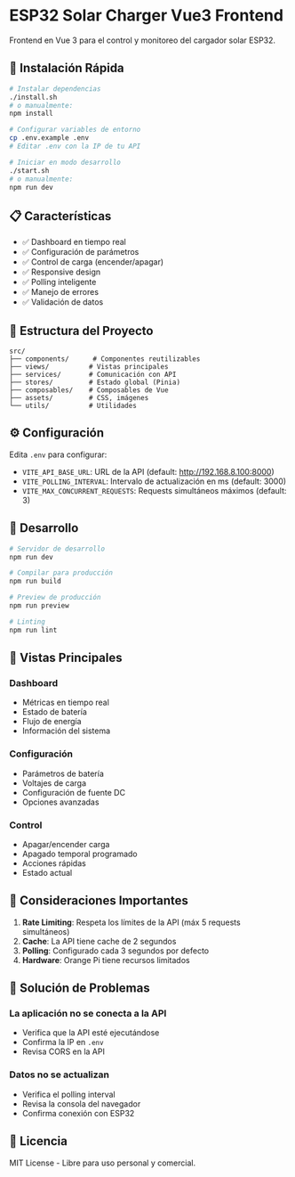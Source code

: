 # ESP32 Solar Charger Vue3 Frontend

Frontend en Vue 3 para el control y monitoreo del cargador solar ESP32.

## 🚀 Instalación Rápida

```bash
# Instalar dependencias
./install.sh
# o manualmente:
npm install

# Configurar variables de entorno
cp .env.example .env
# Editar .env con la IP de tu API

# Iniciar en modo desarrollo
./start.sh
# o manualmente:
npm run dev
```

## 📋 Características

- ✅ Dashboard en tiempo real
- ✅ Configuración de parámetros
- ✅ Control de carga (encender/apagar)
- ✅ Responsive design
- ✅ Polling inteligente
- ✅ Manejo de errores
- ✅ Validación de datos

## 🎯 Estructura del Proyecto

```
src/
├── components/      # Componentes reutilizables
├── views/          # Vistas principales
├── services/       # Comunicación con API
├── stores/         # Estado global (Pinia)
├── composables/    # Composables de Vue
├── assets/         # CSS, imágenes
└── utils/          # Utilidades
```

## ⚙️ Configuración

Edita `.env` para configurar:

- `VITE_API_BASE_URL`: URL de la API (default: http://192.168.8.100:8000)
- `VITE_POLLING_INTERVAL`: Intervalo de actualización en ms (default: 3000)
- `VITE_MAX_CONCURRENT_REQUESTS`: Requests simultáneos máximos (default: 3)

## 🔧 Desarrollo

```bash
# Servidor de desarrollo
npm run dev

# Compilar para producción
npm run build

# Preview de producción
npm run preview

# Linting
npm run lint
```

## 📱 Vistas Principales

### Dashboard
- Métricas en tiempo real
- Estado de batería
- Flujo de energía
- Información del sistema

### Configuración
- Parámetros de batería
- Voltajes de carga
- Configuración de fuente DC
- Opciones avanzadas

### Control
- Apagar/encender carga
- Apagado temporal programado
- Acciones rápidas
- Estado actual

## 🚨 Consideraciones Importantes

1. **Rate Limiting**: Respeta los límites de la API (máx 5 requests simultáneos)
2. **Cache**: La API tiene cache de 2 segundos
3. **Polling**: Configurado cada 3 segundos por defecto
4. **Hardware**: Orange Pi tiene recursos limitados

## 🐛 Solución de Problemas

### La aplicación no se conecta a la API
- Verifica que la API esté ejecutándose
- Confirma la IP en `.env`
- Revisa CORS en la API

### Datos no se actualizan
- Verifica el polling interval
- Revisa la consola del navegador
- Confirma conexión con ESP32

## 📄 Licencia

MIT License - Libre para uso personal y comercial.
